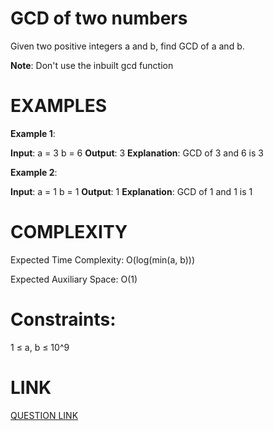# GCD of two numbers

Given two positive integers a and b, find GCD of a and b.

**Note**: Don't use the inbuilt gcd function

# EXAMPLES
**Example 1**:

**Input**: 
a = 3
b = 6
**Output**: 3
**Explanation**: GCD of 3 and 6 is 3

**Example 2**:

**Input**: 
a = 1
b = 1
**Output**: 1
**Explanation**: GCD of 1 and 1 is 1

# COMPLEXITY

Expected Time Complexity: O(log(min(a, b)))

Expected Auxiliary Space: O(1)

# Constraints:

1 ≤ a, b ≤ 10^9

# LINK
[QUESTION LINK](https://www.geeksforgeeks.org/problems/gcd-of-two-numbers3459/1?itm_source=geeksforgeeks&itm_medium=article&itm_campaign=practice_card)
